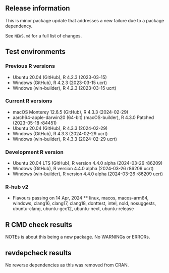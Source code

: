 ## Release information

This is minor package update that addresses a new failure due to a package dependency. 

See `NEWS.md` for a full list of changes.

## Test environments

  
### Previous R versions
* Ubuntu 20.04                 (GitHub), R 4.2.3 (2023-03-15)
* Windows                      (GitHub), R 4.2.3 (2023-03-15 ucrt)
* Windows                 (win-builder), R 4.2.3 (2023-03-15 ucrt)

### Current R versions
* macOS Monterey 12.6.5                  (GitHub), R 4.3.3 (2024-02-29)
* aarch64-apple-darwin20 (64-bit) (macOS-builder), R 4.3.0 Patched (2023-05-18 r84451)
* Ubuntu 20.04                           (GitHub), R 4.3.3 (2024-02-29)
* Windows                                (GitHub), R 4.3.3 (2024-02-29 ucrt)
* Windows                           (win-builder), R 4.3.3 (2024-02-29 ucrt)

### Development R version
* Ubuntu 20.04 LTS             (GitHub), R version 4.4.0 alpha (2024-03-26 r86209)
* Windows                      (GitHub), R version 4.4.0 alpha (2024-03-26 r86209 ucrt)
* Windows                 (win-builder), R version 4.4.0 alpha (2024-03-26 r86209 ucrt)

### R-hub v2

* Flavours passing on 14 Apr, 2024
** linux, macos, macos-arm64, windows, clang16, clang17, clang18, donttest, intel,
  nold, nosuggests, ubuntu-clang, ubuntu-gcc12, ubuntu-next, ubuntu-release

## R CMD check results

NOTEs is about this being a new package. No WARNINGs or ERRORs.

## revdepcheck results

No reverse dependencies as this was removed from CRAN.
